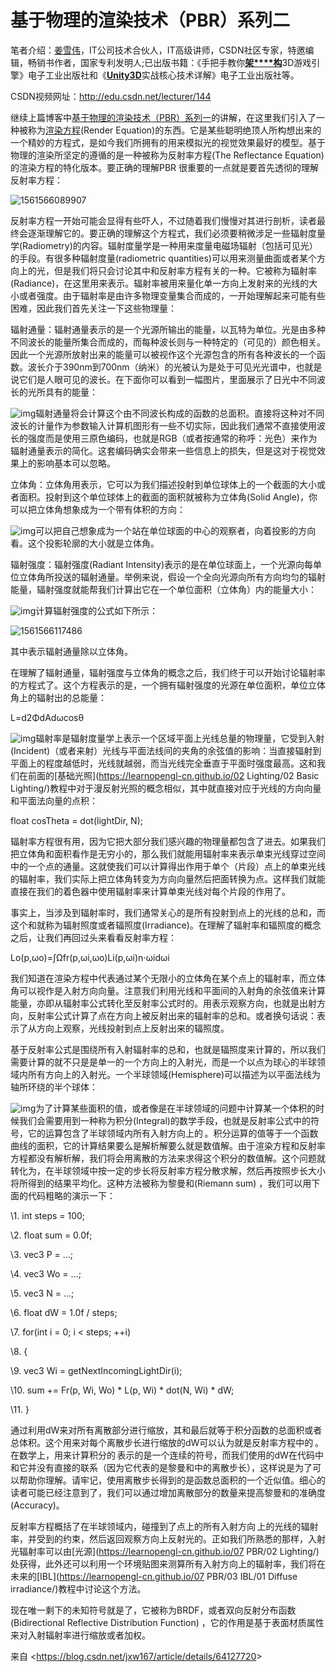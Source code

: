 # 基于物理的渲染技术（PBR）系列二 

笔者介绍：[姜雪伟](http://www.vr3d-edu.com/)，IT公司技术合伙人，IT高级讲师，CSDN社区专家，特邀编辑，畅销书作者，国家专利发明人;已出版书籍：《手把手教你[**架****构**](http://lib.csdn.net/base/architecture)3D游戏引擎》电子工业出版社和《[**Unity3D**](http://lib.csdn.net/base/unity3d)实战核心技术详解》电子工业出版社等。 

CSDN视频网址：<http://edu.csdn.net/lecturer/144> 

继续上篇博客中[基于物理的渲染技术（PBR）系列一](http://blog.csdn.net/jxw167/article/details/63710248)的讲解，在这里我们引入了一种被称为[渲染方程](https://learnopengl.com/wiki-rendereuqation)(Render Equation)的东西。它是某些聪明绝顶人所构想出来的一个精妙的方程式，是如今我们所拥有的用来模拟光的视觉效果最好的模型。基于物理的渲染所坚定的遵循的是一种被称为反射率方程(The Reflectance Equation)的渲染方程的特化版本。要正确的理解PBR 很重要的一点就是要首先透彻的理解反射率方程： 

![1561566089907](PhysicsRender_02.assets/1561566089907.png)

反射率方程一开始可能会显得有些吓人，不过随着我们慢慢对其进行剖析，读者最终会逐渐理解它的。要正确的理解这个方程式，我们必须要稍微涉足一些辐射度量学(Radiometry)的内容。辐射度量学是一种用来度量电磁场辐射（包括可见光）的手段。有很多种辐射度量(radiometric quantities)可以用来测量曲面或者某个方向上的光，但是我们将只会讨论其中和反射率方程有关的一种。它被称为辐射率(Radiance)，在这里用来表示。辐射率被用来量化单一方向上发射来的光线的大小或者强度。由于辐射率是由许多物理变量集合而成的，一开始理解起来可能有些困难，因此我们首先关注一下这些物理量： 

辐射通量：辐射通量表示的是一个光源所输出的能量，以瓦特为单位。光是由多种不同波长的能量所集合而成的，而每种波长则与一种特定的（可见的）颜色相关。因此一个光源所放射出来的能量可以被视作这个光源包含的所有各种波长的一个函数。波长介于390nm到700nm（纳米）的光被认为是处于可见光光谱中，也就是说它们是人眼可见的波长。在下面你可以看到一幅图片，里面展示了日光中不同波长的光所具有的能量： 

![img](PhysicsRender_02.assets/clip_image004.png)辐射通量将会计算这个由不同波长构成的函数的总面积。直接将这种对不同波长的计量作为参数输入计算机图形有一些不切实际，因此我们通常不直接使用波长的强度而是使用三原色编码，也就是RGB（或者按通常的称呼：光色）来作为辐射通量表示的简化。这套编码确实会带来一些信息上的损失，但是这对于视觉效果上的影响基本可以忽略。 

立体角：立体角用表示，它可以为我们描述投射到单位球体上的一个截面的大小或者面积。投射到这个单位球体上的截面的面积就被称为立体角(Solid Angle)，你可以把立体角想象成为一个带有体积的方向： 

![img](PhysicsRender_02.assets/clip_image006.png)可以把自己想象成为一个站在单位球面的中心的观察者，向着投影的方向看。这个投影轮廓的大小就是立体角。 

辐射强度：辐射强度(Radiant Intensity)表示的是在单位球面上，一个光源向每单位立体角所投送的辐射通量。举例来说，假设一个全向光源向所有方向均匀的辐射能量，辐射强度就能帮我们计算出它在一个单位面积（立体角）内的能量大小： 

![img](PhysicsRender_02.assets/clip_image008.png)计算辐射强度的公式如下所示： 

![1561566117486](PhysicsRender_02.assets/1561566117486.png)

其中表示辐射通量除以立体角。 

在理解了辐射通量，辐射强度与立体角的概念之后，我们终于可以开始讨论辐射率的方程式了。这个方程表示的是，一个拥有辐射强度的光源在单位面积，单位立体角上的辐射出的总能量： 

L=d2ΦdAdωcosθ 

![img](PhysicsRender_02.assets/clip_image012.png)辐射率是辐射度量学上表示一个区域平面上光线总量的物理量，它受到入射(Incident)（或者来射）光线与平面法线间的夹角的余弦值的影响：当直接辐射到平面上的程度越低时，光线就越弱，而当光线完全垂直于平面时强度最高。这和我们在前面的[基础光照](https://learnopengl-cn.github.io/02 Lighting/02 Basic Lighting/)教程中对于漫反射光照的概念相似，其中就直接对应于光线的方向向量和平面法向量的点积： 

float cosTheta = dot(lightDir, N);   

辐射率方程很有用，因为它把大部分我们感兴趣的物理量都包含了进去。如果我们把立体角和面积看作是无穷小的，那么我们就能用辐射率来表示单束光线穿过空间中的一个点的通量。这就使我们可以计算得出作用于单个（片段）点上的单束光线的辐射率，我们实际上把立体角转变为方向向量然后把面转换为点。这样我们就能直接在我们的着色器中使用辐射率来计算单束光线对每个片段的作用了。 

事实上，当涉及到辐射率时，我们通常关心的是所有投射到点上的光线的总和，而这个和就称为辐射照度或者辐照度(Irradiance)。在理解了辐射率和辐照度的概念之后，让我们再回过头来看看反射率方程： 

Lo(p,ωo)=∫Ωfr(p,ωi,ωo)Li(p,ωi)n⋅ωidωi 

我们知道在渲染方程中代表通过某个无限小的立体角在某个点上的辐射率，而立体角可以视作是入射方向向量。注意我们利用光线和平面间的入射角的余弦值来计算能量，亦即从辐射率公式转化至反射率公式时的。用表示观察方向，也就是出射方向，反射率公式计算了点在方向上被反射出来的辐射率的总和。或者换句话说：表示了从方向上观察，光线投射到点上反射出来的辐照度。 

基于反射率公式是围绕所有入射辐射率的总和，也就是辐照度来计算的，所以我们需要计算的就不只是是单一的一个方向上的入射光，而是一个以点为球心的半球领域内所有方向上的入射光。一个半球领域(Hemisphere)可以描述为以平面法线为轴所环绕的半个球体： 

![img](PhysicsRender_02.assets/clip_image014.png)为了计算某些面积的值，或者像是在半球领域的问题中计算某一个体积的时候我们会需要用到一种称为积分(Integral)的数学手段，也就是反射率公式中的符号，它的运算包含了半球领域内所有入射方向上的 。积分运算的值等于一个函数曲线的面积，它的计算结果要么是解析解要么就是数值解。由于渲染方程和反射率方程都没有解析解，我们将会用离散的方法来求得这个积分的数值解。这个问题就转化为，在半球领域中按一定的步长将反射率方程分散求解，然后再按照步长大小将所得到的结果平均化。这种方法被称为黎曼和(Riemann sum) ，我们可以用下面的代码粗略的演示一下： 

 

\1.    int steps = 100; 

\2.    float sum = 0.0f; 

\3.    vec3 P    = ...; 

\4.    vec3 Wo   = ...; 

\5.    vec3 N    = ...; 

\6.    float dW  = 1.0f / steps; 

\7.    for(int i = 0; i < steps; ++i)  

\8.    { 

\9.    vec3 Wi = getNextIncomingLightDir(i); 

\10.  sum += Fr(p, Wi, Wo) * L(p, Wi) * dot(N, Wi) * dW; 

\11.  } 

通过利用dW来对所有离散部分进行缩放，其和最后就等于积分函数的总面积或者总体积。这个用来对每个离散步长进行缩放的dW可以认为就是反射率方程中的 。在数学上，用来计算积分的 表示的是一个连续的符号，而我们使用的dW在代码中和它并没有直接的联系（因为它代表的是黎曼和中的离散步长），这样说是为了可以帮助你理解。请牢记，使用离散步长得到的是函数总面积的一个近似值。细心的读者可能已经注意到了，我们可以通过增加离散部分的数量来提高黎曼和的准确度(Accuracy)。 

反射率方程概括了在半球领域内，碰撞到了点上的所有入射方向 上的光线的辐射率，并受到的约束，然后返回观察方向上反射光的。正如我们所熟悉的那样，入射光辐射率可以由[光源](https://learnopengl-cn.github.io/07 PBR/02 Lighting/)处获得，此外还可以利用一个环境贴图来测算所有入射方向上的辐射率，我们将在未来的[IBL](https://learnopengl-cn.github.io/07 PBR/03 IBL/01 Diffuse irradiance/)教程中讨论这个方法。 

现在唯一剩下的未知符号就是了，它被称为BRDF，或者双向反射分布函数(Bidirectional Reflective Distribution Function) ，它的作用是基于表面材质属性来对入射辐射率进行缩放或者加权。 

 

来自 <<https://blog.csdn.net/jxw167/article/details/64127720>>  

 

 